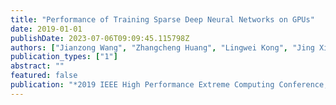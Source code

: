 ```yaml
---
title: "Performance of Training Sparse Deep Neural Networks on GPUs"
date: 2019-01-01
publishDate: 2023-07-06T09:09:45.115798Z
authors: ["Jianzong Wang", "Zhangcheng Huang", "Lingwei Kong", "Jing Xiao", "Pengyu Wang", "Lu Zhang", "Chao Li"]
publication_types: ["1"]
abstract: ""
featured: false
publication: "*2019 IEEE High Performance Extreme Computing Conference, HPEC 2019, Waltham, MA, USA, September 24-26, 2019*"
---
```



